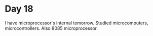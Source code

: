 # Day 18

I have microprocessor's internal tomorrow. Studied microcomputers, microcontrollers.
Also 8085 microprocessor. 